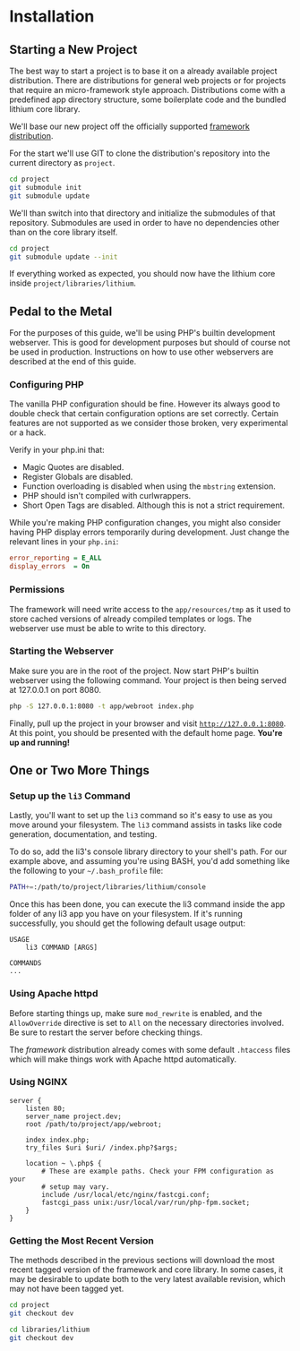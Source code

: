 # Installation

## Starting a New Project

The best way to start a project is to base it on a already available project distribution. There are distributions for general web projects or for projects that require an micro-framework style approach. 
Distributions come with a predefined app directory structure, some boilerplate code and the bundled lithium core library.

We'll base our new project off the officially supported [framework distribution](https://github.com/UnionOfRAD/framework). 

For the start we'll use GIT to clone the distribution's repository into 
the current directory as `project`. 

```bash
cd project
git submodule init
git submodule update
```

We'll than switch into that directory and initialize the submodules of that repository. Submodules are used in order to have no dependencies other than on the core library itself.

```bash
cd project
git submodule update --init
```

If everything worked as expected, you should now have the lithium core inside `project/libraries/lithium`. 

## Pedal to the Metal

For the purposes of this guide, we'll be using PHP's builtin development webserver. This is good for development purposes but should of course not be used in production. Instructions on how to use other
webservers are described at the end of this guide.

### Configuring PHP

The vanilla PHP configuration should be fine. However its always good to double check that certain configuration options are set correctly. Certain features are not supported as we consider those
broken, very experimental or a hack.

Verify in your php.ini that:

- Magic Quotes are disabled.
- Register Globals are disabled.
- Function overloading is disabled when using the `mbstring` extension.
- PHP should isn't compiled with curlwrappers.
- Short Open Tags are disabled. Although this is not a strict requirement.

While you're making PHP configuration changes, you might also consider having PHP display errors temporarily during development. Just change the relevant lines in your `php.ini`:

```ini
error_reporting = E_ALL
display_errors  = On
```

### Permissions

The framework will need write access to the `app/resources/tmp` as it used to store cached versions of 
already compiled templates or logs. The webserver use must be able to write to this directory.

### Starting the Webserver

Make sure you are in the root of the project. Now start PHP's builtin webserver using the following command. Your project is then being served at 127.0.0.1 on port 8080. 

```bash
php -S 127.0.0.1:8080 -t app/webroot index.php
```

Finally, pull up the project in your browser and visit [`http://127.0.0.1:8080`](http://127.0.0.1:8080).
At this point, you should be presented with the default home page. **You're up and running!**


## One or Two More Things

### Setup up the `li3` Command

Lastly, you'll want to set up the `li3` command so it's easy to use as you move around your filesystem. The `li3` command assists in tasks like code generation, documentation, and testing.

To do so, add the li3's console library directory to your shell's path. For our example above, and assuming you're using BASH, you'd add something like the following to your `~/.bash_profile` file:

```bash
PATH+=:/path/to/project/libraries/lithium/console
```

Once this has been done, you can execute the li3 command inside the app folder of any li3 app you have on your filesystem. If it's running successfully, you should get the following default usage output:

```text
USAGE
	li3 COMMAND [ARGS]

COMMANDS
...
```

### Using Apache httpd

Before starting things up, make sure `mod_rewrite` is enabled, and the `AllowOverride` directive
is set to `All` on the necessary directories involved. Be sure to restart the server before
checking things.

The _framework_ distribution already comes with some default `.htaccess` files which will make
things work with Apache httpd automatically.

### Using NGINX

```nginx
server {
	listen 80;
	server_name project.dev;
	root /path/to/project/app/webroot;
	
	index index.php;
	try_files $uri $uri/ /index.php?$args;	

	location ~ \.php$ {
		# These are example paths. Check your FPM configuration as your
		# setup may vary.
		include /usr/local/etc/nginx/fastcgi.conf;
		fastcgi_pass unix:/usr/local/var/run/php-fpm.socket;
	}
}
```

### Getting the Most Recent Version

The methods described in the previous sections will download the most recent tagged version of
the framework and core library. In some cases, it may be desirable to update both to the very
latest available revision, which may not have been tagged yet.

```bash
cd project
git checkout dev

cd libraries/lithium
git checkout dev
```


